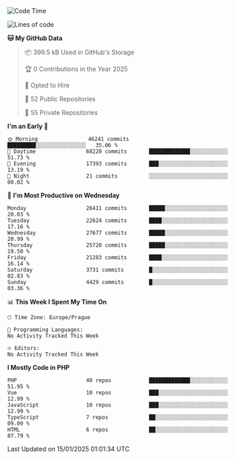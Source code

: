 <!--START_SECTION:waka-->
![Code Time](http://img.shields.io/badge/Code%20Time-1%2C584%20hrs%203%20mins-blue)

![Lines of code](https://img.shields.io/badge/From%20Hello%20World%20I%27ve%20Written-40.4%20million%20lines%20of%20code-blue)

**🐱 My GitHub Data** 

> 📦 399.5 kB Used in GitHub's Storage 
 > 
> 🏆 0 Contributions in the Year 2025
 > 
> 💼 Opted to Hire
 > 
> 📜 52 Public Repositories 
 > 
> 🔑 55 Private Repositories 
 > 
**I'm an Early 🐤** 

```text
🌞 Morning                46241 commits       █████████░░░░░░░░░░░░░░░░   35.06 % 
🌆 Daytime                68220 commits       █████████████░░░░░░░░░░░░   51.73 % 
🌃 Evening                17393 commits       ███░░░░░░░░░░░░░░░░░░░░░░   13.19 % 
🌙 Night                  21 commits          ░░░░░░░░░░░░░░░░░░░░░░░░░   00.02 % 
```
📅 **I'm Most Productive on Wednesday** 

```text
Monday                   26411 commits       █████░░░░░░░░░░░░░░░░░░░░   20.03 % 
Tuesday                  22624 commits       ████░░░░░░░░░░░░░░░░░░░░░   17.16 % 
Wednesday                27677 commits       █████░░░░░░░░░░░░░░░░░░░░   20.99 % 
Thursday                 25720 commits       █████░░░░░░░░░░░░░░░░░░░░   19.50 % 
Friday                   21283 commits       ████░░░░░░░░░░░░░░░░░░░░░   16.14 % 
Saturday                 3731 commits        █░░░░░░░░░░░░░░░░░░░░░░░░   02.83 % 
Sunday                   4429 commits        █░░░░░░░░░░░░░░░░░░░░░░░░   03.36 % 
```


📊 **This Week I Spent My Time On** 

```text
🕑︎ Time Zone: Europe/Prague

💬 Programming Languages: 
No Activity Tracked This Week

🔥 Editors: 
No Activity Tracked This Week
```

**I Mostly Code in PHP** 

```text
PHP                      40 repos            █████████████░░░░░░░░░░░░   51.95 % 
Vue                      10 repos            ███░░░░░░░░░░░░░░░░░░░░░░   12.99 % 
JavaScript               10 repos            ███░░░░░░░░░░░░░░░░░░░░░░   12.99 % 
TypeScript               7 repos             ██░░░░░░░░░░░░░░░░░░░░░░░   09.09 % 
HTML                     6 repos             ██░░░░░░░░░░░░░░░░░░░░░░░   07.79 % 
```




 Last Updated on 15/01/2025 01:01:34 UTC
<!--END_SECTION:waka-->
<!--
**AlexKratky/AlexKratky** is a ✨ _special_ ✨ repository because its `README.md` (this file) appears on your GitHub profile.

Here are some ideas to get you started:

- 🔭 I’m currently working on ...
- 🌱 I’m currently learning ...
- 👯 I’m looking to collaborate on ...
- 🤔 I’m looking for help with ...
- 💬 Ask me about ...
- 📫 How to reach me: ...
- 😄 Pronouns: ...
- ⚡ Fun fact: ...
-->
